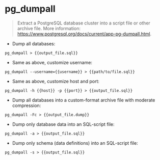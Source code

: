 # pg_dumpall

> Extract a PostgreSQL database cluster into a script file or other archive file.
> More information: <https://www.postgresql.org/docs/current/app-pg-dumpall.html>.

- Dump all databases:

`pg_dumpall > {{output_file.sql}}`

- Same as above, customize username:

`pg_dumpall --username={{username}} > {{path/to/file.sql}}`

- Same as above, customize host and port:

`pg_dumpall -h {{host}} -p {{port}} > {{output_file.sql}}`

- Dump all databases into a custom-format archive file with moderate compression:

`pg_dumpall -Fc > {{output_file.dump}}`

- Dump only database data into an SQL-script file:

`pg_dumpall -a > {{output_file.sql}}`

- Dump only schema (data definitions) into an SQL-script file:

`pg_dumpall -s > {{output_file.sql}}`
